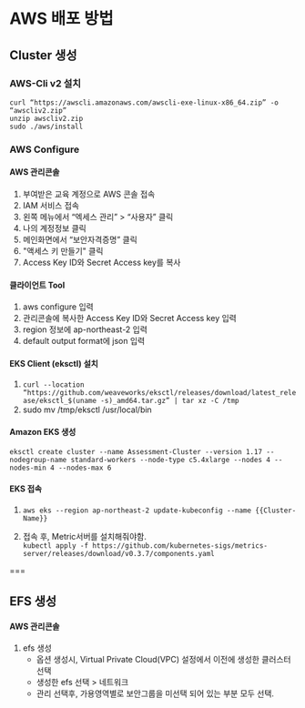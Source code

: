 # AWS 배포 방법

## Cluster 생성

### AWS-Cli v2 설치

`curl “https://awscli.amazonaws.com/awscli-exe-linux-x86_64.zip” -o “awscliv2.zip”`  
`unzip awscliv2.zip`  
`sudo ./aws/install`

### AWS Configure

#### AWS 관리콘솔

1. 부여받은 교육 계정으로 AWS 콘솔 접속
1. IAM 서비스 접속
1. 왼쪽 메뉴에서 “엑세스 관리” > “사용자” 클릭
1. 나의 계정정보 클릭
1. 메인화면에서 “보안자격증명” 클릭
1. "액세스 키 만들기" 클릭
1. Access Key ID와 Secret Access key를 복사

#### 클라이언트 Tool

1. aws configure 입력
1. 관리콘솔에 복사한 Access Key ID와 Secret Access key 입력
1. region 정보에 ap-northeast-2 입력
1. default output format에 json 입력

#### EKS Client (eksctl) 설치

1. `curl --location “https://github.com/weaveworks/eksctl/releases/download/latest_release/eksctl_$(uname -s)_amd64.tar.gz” | tar xz -C /tmp`
1. sudo mv /tmp/eksctl /usr/local/bin

#### Amazon EKS 생성

`eksctl create cluster --name Assessment-Cluster --version 1.17 --nodegroup-name standard-workers --node-type c5.4xlarge --nodes 4 --nodes-min 4 --nodes-max 6`

#### EKS 접속

1. `aws eks --region ap-northeast-2 update-kubeconfig --name {{Cluster-Name}}`

1. 접속 후, Metric서버를 설치해줘야함.  
   `kubectl apply -f https://github.com/kubernetes-sigs/metrics-server/releases/download/v0.3.7/components.yaml`

===

## EFS 생성

#### AWS 관리콘솔

1. efs 생성
   - 옵션 생성시, Virtual Private Cloud(VPC) 설정에서 이전에 생성한 클러스터 선택
   - 생성한 efs 선택 > 네트워크
   - 관리 선택후, 가용영역별로 보안그룹을 미선택 되어 있는 부분 모두 선택.

